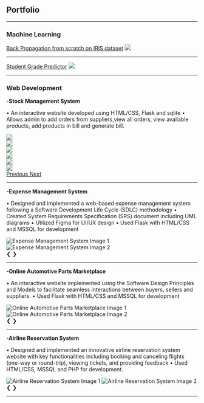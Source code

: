 ## Portfolio

---

### Machine Learning 

[Back Propagation from scratch on IRIS dataset](/project1)
<img src="images/IRIS.PNG"/>

---
[Student Grade Predictor](/project2)
<img src="images/predictor.PNG"/>

---

### Web Development

**-Stock Management System**

•	An interactive website developed using HTML/CSS, Flask and sqlite
•	Allows admin to add orders from suppliers,view all orders, view available products, add products in bill and generate bill.

<!-- Carousel for Portfolio -->
<div id="carouselExampleControls" class="carousel slide" data-ride="carousel">
  <div class="carousel-inner">
    <div class="carousel-item active">
      <img src="images/stockManagement1.PNG">
    </div>
    <div class="carousel-item">
      <img  src="images/stockManagement2.PNG" >
    </div>
    <div class="carousel-item">
      <img  src="images/stockManagement3.PNG">
    </div>
      <div class="carousel-item">
      <img  src="images/stockManagement4.PNG">
    </div>
    <div class="carousel-item">
      <img  src="images/stockManagement5.PNG">
    </div>
    <div class="carousel-item">
      <img src="images/stockManagement6.PNG">
    </div>
    <!-- Add more items as needed -->
  </div>
  <a class="carousel-control-prev" href="#carouselExampleControls" role="button" data-slide="prev">
    <span class="carousel-control-prev-icon" aria-hidden="true"></span>
    <span class="sr-only">Previous</span>
  </a>
  <a class="carousel-control-next" href="#carouselExampleControls" role="button" data-slide="next">
    <span class="carousel-control-next-icon" aria-hidden="true"></span>
    <span class="sr-only">Next</span>
  </a>
</div>
<!-- End Carousel -->


---
**-Expense Management System**

•	Designed and implemented a web-based expense management system following a Software Development Life Cycle (SDLC) methodology 
•	Created System Requirements Specification (SRS) document including UML diagrams
•	Utilized Figma for UI/UX design 
•	Used Flask with HTML/CSS and MSSQL for development

<!-- Carousel for Expense Management System -->
<div class="carousel">
    <div class="carousel-images">
        <img src="images/IRIS.PNG" alt="Expense Management System Image 1">
        <img src="images/IRIS.PNG" alt="Expense Management System Image 2">
        <!-- Add more images as needed -->
    </div>
    <a class="arrow left-arrow" onclick="moveSlide(-1)">&#10094;</a>
    <a class="arrow right-arrow" onclick="moveSlide(1)">&#10095;</a>
</div>

---
**-Online Automotive Parts Marketplace**

•	An interactive website implemented using the Software Design Principles and Models to facilitate seamless interactions between buyers, sellers and suppliers.
•	Used Flask with HTML/CSS and MSSQL for development

<!-- Carousel for Online Automotive Parts Marketplace -->
<div class="carousel">
    <div class="carousel-images">
        <img src="images/predictor.PNG" alt="Online Automotive Parts Marketplace Image 1">
        <img src="images/predictor.PNG" alt="Online Automotive Parts Marketplace Image 2">
        <!-- Add more images as needed -->
    </div>
    <a class="arrow left-arrow" onclick="moveSlide(-1)">&#10094;</a>
    <a class="arrow right-arrow" onclick="moveSlide(1)">&#10095;</a>
</div>

---
**-Airline Reservation System**

•	Designed and implemented an innovative airline reservation system website with key functionalities including booking and canceling flights (one-way or round-trip), viewing tickets, and providing feedback
•	Used HTML/CSS, MSSQL and PHP for development.

<!-- Carousel for Airline Reservation System -->
<div class="carousel">
    <div class="carousel-images">
        <img src="images/IRIS.PNG" alt="Airline Reservation System Image 1">
        <img src="images/IRIS.PNG" alt="Airline Reservation System Image 2">
        <!-- Add more images as needed -->
    </div>
    <a class="arrow left-arrow" onclick="moveSlide(-1)">&#10094;</a>
    <a class="arrow right-arrow" onclick="moveSlide(1)">&#10095;</a>
</div>

---

